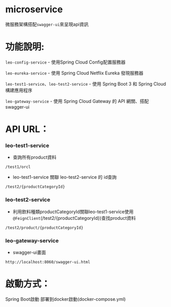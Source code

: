 # microservice
微服務架構搭配``swagger-ui``來呈現api資訊

# 功能說明:
``leo-config-service`` - 使用Spring Cloud Config配置服務器

``leo-eureka-service`` - 使用 Spring Cloud Netflix Eureka 發現服務器

``leo-test1-service``、``leo-test2-service`` - 使用 Spring Boot 3 和 Spring Cloud 構建應用程序

``leo-gateway-service`` - 使用 Spring Cloud Gateway 的 API 網關、搭配swagger-ui

# API URL：
### leo-test1-service
- 查詢所有product資料
```
/test1/orcl
```
- leo-test1-service 關聯 leo-test2-service 的 id查詢
```
/test2/{productCategoryId}
```
### leo-test2-service
- 利用飲料種類productCategoryId關聯leo-test1-service使用``@FeignClient``(/test2/{productCategoryId})查找product資料
```
/test2/product/{productCategoryId}
```

### leo-gateway-service
- swagger-ui畫面
```
http://localhost:8060/swagger-ui.html
```

# 啟動方式：
Spring Boot啟動
部署到docker啟動(docker-compose.yml)
